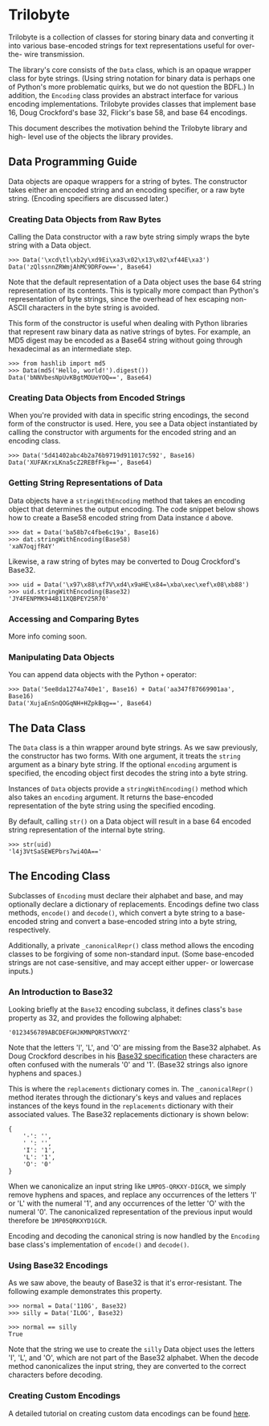 Trilobyte
=========

Trilobyte is a collection of classes for storing binary data and converting it
into various base-encoded strings for text representations useful for over-the-
wire transmission.

The library's core consists of the `Data` class, which is an opaque wrapper
class for byte strings. (Using string notation for binary data is perhaps one
of Python's more problematic quirks, but we do not question the BDFL.) In
addition, the `Encoding` class provides an abstract interface for various
encoding implementations. Trilobyte provides classes that implement base 16,
Doug Crockford's base 32, Flickr's base 58, and base 64 encodings.

This document describes the motivation behind the Trilobyte library and high-
level use of the objects the library provides.


Data Programming Guide
----------------------

Data objects are opaque wrappers for a string of bytes. The constructor takes
either an encoded string and an encoding specifier, or a raw byte string.
(Encoding specifiers are discussed later.)


### Creating Data Objects from Raw Bytes

Calling the Data constructor with a raw byte string simply wraps the byte
string with a Data object.

	>>> Data('\xcd\tl\xb2y\xd9Ei\xa3\x02\x13\x02\xf44E\xa3')
	Data('zQlssnnZRWmjAhMC9DRFow==', Base64)

Note that the default representation of a Data object uses the base 64 string
representation of its contents. This is typically more compact than Python's
representation of byte strings, since the overhead of hex escaping non-ASCII
characters in the byte string is avoided.

This form of the constructor is useful when dealing with Python libraries that
represent raw binary data as native strings of bytes. For example, an MD5
digest may be encoded as a Base64 string without going through hexadecimal as
an intermediate step.

	>>> from hashlib import md5
	>>> Data(md5('Hello, world!').digest())
	Data('bNNVbesNpUvKBgtMOUeYOQ==', Base64)


### Creating Data Objects from Encoded Strings

When you're provided with data in specific string encodings, the second form
of the constructor is used. Here, you see a Data object instantiated by
calling the constructor with arguments for the encoded string and an encoding
class.

	>>> Data('5d41402abc4b2a76b9719d911017c592', Base16)
	Data('XUFAKrxLKna5cZ2REBfFkg==', Base64)

### Getting String Representations of Data

Data objects have a `stringWithEncoding` method that takes an encoding object
that determines the output encoding. The code snippet below shows how to create
a Base58 encoded string from Data instance `d` above. 

	>>> dat = Data('ba58b7c4fbe6c19a', Base16)
	>>> dat.stringWithEncoding(Base58)
	'xaN7oqjfR4Y'

Likewise, a raw string of bytes may be converted to Doug Crockford's Base32.

	>>> uid = Data('\x97\x88\xf7V\xd4\x9aHE\x84=\xba\xec\xef\x08\xb88')
	>>> uid.stringWithEncoding(Base32)
	'JY4FENPMK944B11XQBPEY25R70'


### Accessing and Comparing Bytes

More info coming soon.


### Manipulating Data Objects

You can append data objects with the Python `+` operator:

	>>> Data('5ee8da1274a740e1', Base16) + Data('aa347f87669901aa', Base16)
	Data('XujaEnSnQOGqNH+HZpkBqg==', Base64)


The Data Class
--------------

The `Data` class is a thin wrapper around byte strings. As we saw previously,
the constructor has two forms. With one argument, it treats the `string`
argument as a binary byte string. If the optional `encoding` argument is
specified, the encoding object first decodes the string into a byte string.

Instances of `Data` objects provide a `stringWithEncoding()` method which also
takes an `encoding` argument. It returns the base-encoded representation of the
byte string using the specified encoding.

By default, calling `str()` on a Data object will result in a base 64 encoded
string representation of the internal byte string.

	>>> str(uid)
	'l4j3VtSaSEWEPbrs7wi4OA=='


The Encoding Class
------------------

Subclasses of `Encoding` must declare their alphabet and base, and may
optionally declare a dictionary of replacements. Encodings define two class
methods, `encode()` and `decode()`, which convert a byte string to a
base-encoded string and convert a base-encoded string into a byte string,
respectively.

Additionally, a private `_canonicalRepr()` class method allows the encoding
classes to be forgiving of some non-standard input. (Some base-encoded strings
are not case-sensitive, and may accept either upper- or lowercase inputs.)


### An Introduction to Base32

Looking briefly at the `Base32` encoding subclass, it defines class's `base`
property as 32, and provides the following alphabet:

	'0123456789ABCDEFGHJKMNPQRSTVWXYZ'

Note that the letters 'I', 'L', and 'O' are missing from the Base32 alphabet.
As Doug Crockford describes in his [Base32 specification](http://www.crockford.com/wrmg/base32.html) these
characters are often confused with the numerals '0' and '1'. (Base32 strings
also ignore hyphens and spaces.)

This is where the `replacements` dictionary comes in. The `_canonicalRepr()`
method iterates through the dictionary's keys and values and replaces
instances of the keys found in the `replacements` dictionary with their
associated values. The Base32 replacements dictionary is shown below:

	{
		'-': '',
		' ': '',
		'I': '1',
		'L': '1',
		'O': '0'
	}

When we canonicalize an input string like `LMPO5-QRKXY-DIGCR`, we simply
remove hyphens and spaces, and replace any occurrences of the letters 'I' or
'L' with the numeral '1', and any occurrences of the letter 'O' with the
numeral '0'. The canonicalized representation of the previous input would
therefore be `1MP05QRKXYD1GCR`.

Encoding and decoding the canonical string is now handled by the `Encoding`
base class's implementation of `encode()` and `decode()`.



### Using Base32 Encodings

As we saw above, the beauty of Base32 is that it's error-resistant. The
following example demonstrates this property.

	>>> normal = Data('110G', Base32)
	>>> silly = Data('ILOG', Base32)
	
	>>> normal == silly
	True

Note that the string we use to create the `silly` Data object uses the letters
'I', 'L', and 'O', which are not part of the Base32 alphabet. When the decode
method canonicalizes the input string, they are converted to the correct
characters before decoding.


### Creating Custom Encodings

A detailed tutorial on creating custom data encodings can be found [here](https://github.com/brendn/Trilobyte/blob/master/documentation/custom_encoding.md).
